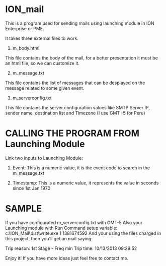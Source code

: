 ION_mail
========

This is a program used for sending mails using launching module in ION Enterprise or PME.

It takes three external files to work.

1. m_body.html

This file contains the body of the mail, for a better presentation it must be an html file, so we can customize it.

2. m_message.txt

This file contains the list of messages that can be desplayed on the message related to some given event.

3. m_serverconfig.txt

This file contains the server configuration values like SMTP Server IP, sender name, destination list and Timezone
(I use GMT -5 for Peru)


CALLING THE PROGRAM FROM Launching Module
=========================================

Link two inputs to Launching Module:

1. Event: This is a numeric value, it is the event code to search in the m_message.txt

2. Timestamp: This is a numeric value, it represents the value in seconds since 1st Jan 1970


SAMPLE
======

If you have configurated m_serverconfig.txt with GMT-5
Also your Launching module with Run Command setup variable: c:\ION_Mail\dist\write.exe 1 1381674592
And your using the files charged in this project, then you'll get an mail saying:

Trip reason: 1st Stage - Freq min
Trip time: 10/13/2013 09:29:52

Enjoy it!
If you have more ideas just feel free to contact me.




